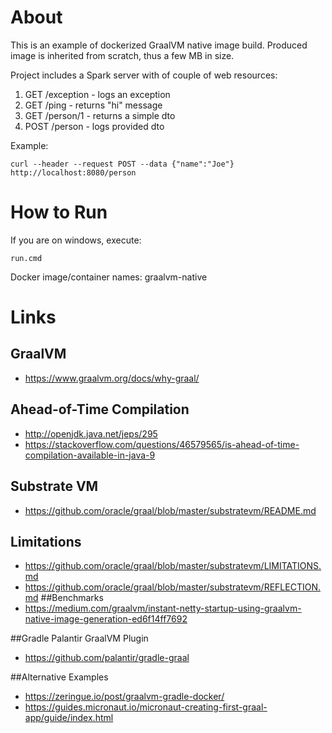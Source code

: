 # About
This is an example of dockerized GraalVM native image build.
Produced image is inherited from scratch, thus a few MB in size.

Project includes a Spark server with of couple of web resources:
1) GET /exception - logs an exception
2) GET /ping - returns "hi" message
3) GET /person/1 - returns a simple dto
4) POST /person - logs provided dto

Example:
```
curl --header --request POST --data {"name":"Joe"} http://localhost:8080/person
```

# How to Run
If you are on windows, execute:
```
run.cmd
```
Docker image/container names: graalvm-native

# Links
## GraalVM
* https://www.graalvm.org/docs/why-graal/

## Ahead-of-Time Compilation
* http://openjdk.java.net/jeps/295
* https://stackoverflow.com/questions/46579565/is-ahead-of-time-compilation-available-in-java-9
## Substrate VM
* https://github.com/oracle/graal/blob/master/substratevm/README.md
## Limitations
* https://github.com/oracle/graal/blob/master/substratevm/LIMITATIONS.md
* https://github.com/oracle/graal/blob/master/substratevm/REFLECTION.md
##Benchmarks
* https://medium.com/graalvm/instant-netty-startup-using-graalvm-native-image-generation-ed6f14ff7692

##Gradle Palantir GraalVM Plugin
* https://github.com/palantir/gradle-graal
 
##Alternative Examples
* https://zeringue.io/post/graalvm-gradle-docker/
* https://guides.micronaut.io/micronaut-creating-first-graal-app/guide/index.html